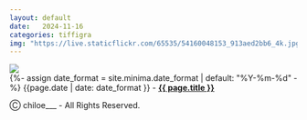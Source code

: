 ```yaml
---
layout: default
date:   2024-11-16 
categories: tiffigra
img: "https://live.staticflickr.com/65535/54160048153_913aed2bb6_4k.jpg"
---
```


<picture>
    <source srcset="{{page.img}}" media="(min-width: 800px)">
    <img src="{{page.img}}" />
</picture>

<br>
{%- assign date_format = site.minima.date_format | default: "%Y-%m-%d" -%} 
<span class="post-meta">{{page.date | date: date_format }} - </span><a style="font-weight: 700;" href="https://www.instagram.com/chiloe____/">{{ page.title }}</a><br>
<span class="post-meta">
</span>

<span class="post-meta" onclick="window.location='https://www.instagram.com/chiloe____/'">Ⓒ chiloe___ - All Rights Reserved.</span>